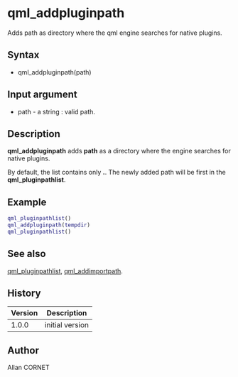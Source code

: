 # qml_addpluginpath

Adds path as directory where the qml engine searches for native plugins.

## Syntax

- qml_addpluginpath(path)

## Input argument

- path - a string : valid path.

## Description

  <p><b>qml_addpluginpath</b> adds <b>path</b> as a directory where the engine searches for native plugins.</p>
  <p>By default, the list contains only <b>.</b>. The newly added path will be first in the <b>qml_pluginpathlist</b>.</p>

## Example

```matlab
qml_pluginpathlist()
qml_addpluginpath(tempdir)
qml_pluginpathlist()
```

## See also

[qml_pluginpathlist](qml_pluginpathlist.md), [qml_addimportpath](qml_addimportpath.md).

## History

| Version | Description     |
| ------- | --------------- |
| 1.0.0   | initial version |

## Author

Allan CORNET

